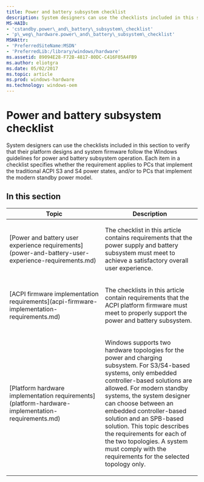 ```yaml
---
title: Power and battery subsystem checklist
description: System designers can use the checklists included in this section to verify that their platform designs and system firmware follow the Windows guidelines for power and battery subsystem operation.
MS-HAID:
- 'cstandby.power\_and\_battery\_subsystem\_checklist'
- 'p\_weg\_hardware.power\_and\_battery\_subsystem\_checklist'
MSHAttr:
- 'PreferredSiteName:MSDN'
- 'PreferredLib:/library/windows/hardware'
ms.assetid: 89094E28-F72B-4817-80DC-C416F05A4FB9
ms.author: eliotgra
ms.date: 05/02/2017
ms.topic: article
ms.prod: windows-hardware
ms.technology: windows-oem
---
```


# Power and battery subsystem checklist


System designers can use the checklists included in this section to verify that their platform designs and system firmware follow the Windows guidelines for power and battery subsystem operation. Each item in a checklist specifies whether the requirement applies to PCs that implement the traditional ACPI S3 and S4 power states, and/or to PCs that implement the modern standby power model.

## In this section


<table>
<colgroup>
<col width="50%" />
<col width="50%" />
</colgroup>
<thead>
<tr class="header">
<th>Topic</th>
<th>Description</th>
</tr>
</thead>
<tbody>
<tr class="odd">
<td><p>[Power and battery user experience requirements](power-and-battery-user-experience-requirements.md)</p></td>
<td><p>The checklist in this article contains requirements that the power supply and battery subsystem must meet to achieve a satisfactory overall user experience.</p></td>
</tr>
<tr class="even">
<td><p>[ACPI firmware implementation requirements](acpi-firmware-implementation-requirements.md)</p></td>
<td><p>The checklists in this article contain requirements that the ACPI platform firmware must meet to properly support the power and battery subsystem.</p></td>
</tr>
<tr class="odd">
<td><p>[Platform hardware implementation requirements](platform-hardware-implementation-requirements.md)</p></td>
<td><p>Windows supports two hardware topologies for the power and charging subsystem. For S3/S4-based systems, only embedded controller-based solutions are allowed. For modern standby systems, the system designer can choose between an embedded controller-based solution and an SPB-based solution. This topic describes the requirements for each of the two topologies. A system must comply with the requirements for the selected topology only.</p></td>
</tr>
</tbody>
</table>

 

 

 






